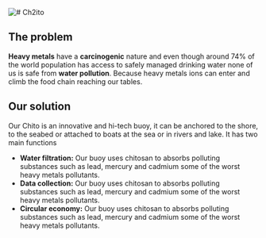 ![# Ch2ito](https://killmezed.com/chitodemo/assets/img/git.png)

## The problem
**Heavy metals** have a **carcinogenic** nature and even though around 74% of the world population has access to safely managed drinking water none of us is safe from **water pollution**. Because heavy metals ions can enter and climb the food chain reaching our tables.

## Our solution
Our Chito is an innovative and hi-tech buoy, it can be anchored to the shore, to the seabed or attached to boats at the sea or in rivers and lake. It has two main functions

 - **Water filtration:** Our buoy uses chitosan to absorbs polluting substances such as lead, mercury and cadmium some of the worst heavy metals pollutants.
 - **Data collection:** Our buoy uses chitosan to absorbs polluting substances such as lead, mercury and cadmium some of the worst heavy metals pollutants.
 - **Circular economy:** Our buoy uses chitosan to absorbs polluting substances such as lead, mercury and cadmium some of the worst heavy metals pollutants.
